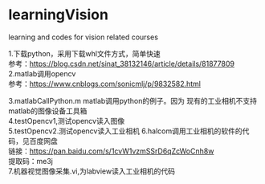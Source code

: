 # learningVision
learning and codes  for  vision related courses


1.下载python，采用下载whl文件方式，简单快速  
参考：https://blog.csdn.net/sinat_38132146/article/details/81877809
2.matlab调用opencv  
参考：https://www.cnblogs.com/sonicmlj/p/9832582.html


3.matlabCallPython.m  matlab调用python的例子。因为 现有的工业相机不支持matlab的图像设备工具箱  
4.testOpencv1,测试opencv读入图像  
5.testOpencv2.测试opencv读入工业相机
6.halcom调用工业相机的软件的代码，见百度网盘  
链接：https://pan.baidu.com/s/1cvW1vzmSSrD6qZcWoCnh8w   
提取码：me3j  
7.机器视觉图像采集.vi,为labview读入工业相机的代码  

